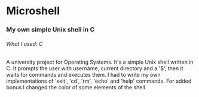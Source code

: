# Microshell
### My own simple Unix shell in C

###### What I used: C

A university project for Operating Systems. It's a simple Unix shell written in C. It prompts the user with username, current directory and a '$', then it waits for commands and executes them. I had to write my own implementations of 'exit', 'cd', 'rm', 'echo' and 'help' commands. For added bonus I changed the color of some elements of the shell. 

